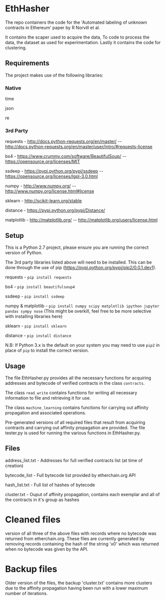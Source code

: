# EthHasher

The repo containers the code for the 'Automated labeling of unknown contracts in Ethereum' paper by R Norvill et al.

It contains the scaper used to acquire the data, To code to process the data, the dataset as used for experimentation. Lastly it contains the code for clustering.

## Requirements
The project makes use of the following libraries:
### Native
time

json

re

### 3rd Party
requests - http://docs.python-requests.org/en/master/ -- http://docs.python-requests.org/en/master/user/intro/#requests-license

bs4 - https://www.crummy.com/software/BeautifulSoup/ -- https://opensource.org/licenses/MIT

ssdeep - https://pypi.python.org/pypi/ssdeep -- https://opensource.org/licenses/lgpl-3.0.html

numpy - http://www.numpy.org/ -- http://www.numpy.org/license.html#license

sklearn - http://scikit-learn.org/stable

distance - https://pypi.python.org/pypi/Distance/

matplotlib - http://matplotlib.org/ -- http://matplotlib.org/users/license.html

## Setup
This is a Python 2.7 project, please ensure you are running the correct version of Python.

The 3rd party libraries listed above will need to be installed. This can be done through the use of pip (https://pypi.python.org/pypi/pip2/0.0.1.dev1).

requests - `pip install requests`

bs4 - `pip install beautifulsoup4`

ssdeep - `pip install ssdeep`

numpy & matplotlib - `pip install numpy scipy matplotlib ipython jupyter pandas sympy nose` (This might be overkill, feel free to be more selective with installing libraries here)

sklearn - `pip install sklearn`

distance - `pip install distance`

N.B: If Python 3.x is the default on your system you may need to use `pip2` in place of `pip` to install the correct version.

## Usage
The file EthHasher.py provides all the necessary functions for acquiring addresses and bytecode of verified contracts in the class `contracts`.

The class `read_write` contains functions for writing all necessary information to file and retrieving it for use.

The class `machine_learning` contains functions for carrying out affinity propagation and associated operations.

Pre-generated versions of all required files that result from acquiring contracts and carrying out affinity propagation are provided.
The file tester.py is used for running the various functions in EthHasher.py.

## Files

address_list.txt - Addresses for full verified contracts list (at time of creation)

bytecode_list - Full bytecode list provided by etherchain.org API

hash_list.txt - Full list of hashes of bytecode

cluster.txt - Ouput of affinity propagation, contains each exemplar and all of the contracts in it's group as hashes

# Cleaned files

version of all three of the above files with records where no bytecode was returned from etherchain.org.
These files are currently generated by removing records containing the hash of the string 'x0' which was returned when no bytecode was given by the API.

# Backup files

Older version of the files, the backup 'cluster.txt' contains more clusters due to the affinity propagation having been run with a lower maximum number of iterations.
